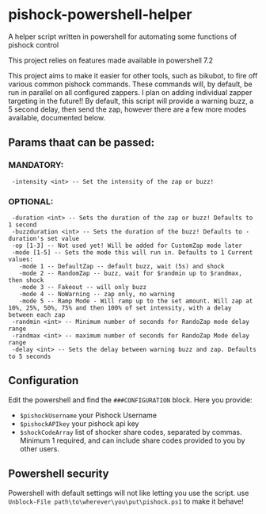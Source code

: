 # pishock-powershell-helper
A helper script written in powershell for automating some functions of pishock control

This project relies on features made available in powershell 7.2

 This project aims to make it easier for other tools, such as bikubot, to fire off various common
pishock commands. These commands will, by default, be run in parallel on all configured zappers. 
 I plan on adding individual zapper targeting in the future!!
 By default, this script will provide a warning buzz, a 5 second delay, then send the zap,
however there are a few more modes available, documented below.

## Params thaat can be passed:
### MANDATORY:
```
 -intensity <int> -- Set the intensity of the zap or buzz!
```

### OPTIONAL:
```
 -duration <int> -- Sets the duration of the zap or buzz! Defaults to 1 second
 -buzzduration <int> -- Sets the duration of the buzz! Defaults to -duration's set value
 -op [1-3] -- Not used yet! Will be added for CustomZap mode later
 -mode [1-5] -- Sets the mode this will run in. Defaults to 1 Current values:
   -mode 1 -- DefaultZap -- default buzz, wait (5s) and shock
   -mode 2 -- RandomZap -- buzz, wait for $randmin up to $randmax, then shock
   -mode 3 -- Fakeout -- will only buzz
   -mode 4 -- NoWarning -- zap only, no warning
   -mode 5 -- Ramp Mode - Will ramp up to the set amount. Will zap at 10%, 25%, 50%, 75% and then 100% of set intensity, with a delay between each zap
 -randmin <int> -- Minimum number of seconds for RandoZap mode delay range
 -randmax <int> -- maximum number of seconds for RandoZap Mode delay range
 -delay <int> -- Sets the delay between warning buzz and zap. Defaults to 5 seconds

 ```

## Configuration

Edit the powershell and find the `###CONFIGURATION` block. Here you provide:
- `$pishockUsername` your Pishock Username
- `$pishockAPIkey` your pishock api key
- `$shockCodeArray` list of shocker share codes, separated by commas. Minimum 1 required, and can include share codes provided to you by other users.

## Powershell security

Powershell with default settings will not like letting you use the script. use `Unblock-File path\to\wherever\you\put\pishock.ps1` to make it behave!
